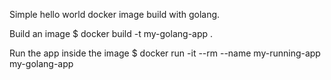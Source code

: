 Simple hello world docker image build with golang. 

Build an image 
$ docker build -t my-golang-app .

Run the app inside the image
$ docker run -it --rm --name my-running-app my-golang-app